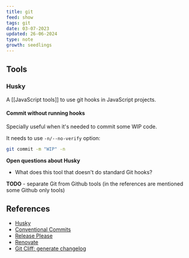 ```yaml
---
title: git
feed: show
tags: git
date: 03-07-2023
updated: 26-06-2024
type: note
growth: seedlings
---
```


## Tools

### Husky

A [[JavaScript tools]] to use git hooks in JavaScript projects.

#### Commit without running hooks

Specially useful when it's needed to commit some WIP code.

It needs to use `-n/--no-verify` option:

```bash
git commit -m "WIP" -n
```

**Open questions about Husky**

- What does this tool that doesn't do standard Git hooks?

**TODO** - separate Git from Github tools (in the references are mentioned some Github only tools)
## References

- [Husky](https://typicode.github.io/husky/)
- [Conventional Commits](https://www.conventionalcommits.org/en/v1.0.0/)
- [Release Please](https://github.com/googleapis/release-please)
- [Renovate](https://github.com/renovatebot/renovate)
- [Git Cliff: generate changelog](https://git-cliff.org/)
